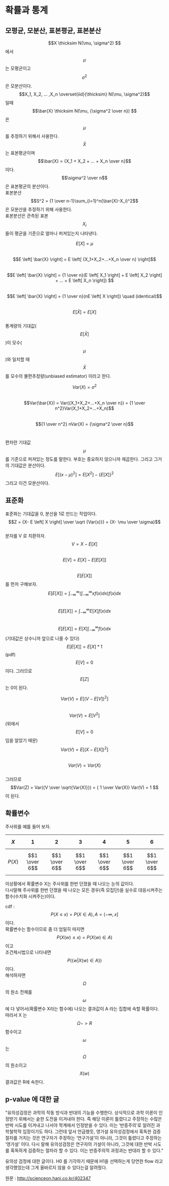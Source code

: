 # 확률과 통계

## 모평균, 모분산, 표본평균, 표본분산
$$X \thicksim N(\mu, \sigma^2) $$ 에서 $$\mu$$ 는 모평균이고 $$\sigma^2$$ 은 모분산이다. <br>
$$X_1, X_2, ... ,X_n \overset{iid}{\thicksim} N(\mu, \sigma^2)$$ 일때 <br>
$$\bar{X} \thicksim N(\mu, {\sigma^2 \over n}) $$ 은 $$\mu$$ 를 추정하기 위해서 사용한다. <br>
$$\bar{X}$$ 는 표본평균이며 $$\bar{X} = {X_1 + X_2 + ... + X_n \over n}$$ 이다. <br>
$$\sigma^2 \over n$$ 은 표본평균의 분산이다. <br>
표본분산 $$S^2 = {1 \over n-1}\sum_{i=1}^n(\bar{X}-X_i)^2$$ 은 모분산을 추정하기 위해 사용한다. <br>
표본분산은 관측된 표본 $$X_i$$ 들이 평균을 기준으로 얼마나 퍼져있는지 나타낸다. <br>

$$E \left[ X \right] = \mu$$ <br>
$$E \left[ \bar{X} \right] = E \left[ {X_1+X_2+...+X_n \over n} \right]$$ <br>
$$E \left[ \bar{X} \right] = {1 \over n}(E \left[ X_1 \right] + E \left[ X_2 \right] + ... + E \left[ X_n \right]) $$ <br>
$$E \left[ \bar{X} \right] = {1 \over n}(nE \left[ X \right]) \quad (identical)$$ <br>
$$E \left[ \bar{X} \right] = E \left[ X \right]$$ <br>
통계량의 기대값($$E \left[ \bar{X} \right]$$)이 모수($$\mu$$)와 일치할 때 $$\bar{X}$$를 모수의 불편추정량(unbiased estimator) 이라고 한다.<br>

$$Var(X) = \sigma^2$$ <br>
$$Var(\bar{X}) = Var({X_1+X_2+...+X_n \over n}) = {1 \over n^2}Var(X_1+X_2+...+X_n)$$ <br>
$${1 \over n^2} nVar(X) = {\sigma^2 \over n}$$ <br>

편차란 기대값 $$\mu$$ 를 기준으로 퍼져있는 정도를 말한다. 부호는 중요하지 않으니까 제곱한다. 그리고 그거의 기대값은 분산이다. <br>
$$E \left[ (x- \mu)^2 \right] = E \left[ X^2 \right] - \{ E \left[ X \right] \}^2 $$ 그리고 이건 모분산이다. <br>

## 표준화
표준화는 기대값을 0, 분산을 1로 만드는 작업이다. <br>
$$Z = {X- E \left[ X \right] \over \sqrt {Var(x)}} = {X- \mu \over \sigma}$$ <br>
분자를 V 로 치환하자. <br>
$$V = X- E \left[ X \right]$$ <br>
$$E \left[ V \right] = E \left[ X \right] - E \left[ E \left[ X \right] \right]$$ <br>
$$E \left[ E \left[ X \right] \right]$$ 를 먼저 구해보자. <br>
$$E \left[ E \left[ X \right] \right] = \int_{-\infty}^{\infty}(\int_{-\infty}^{\infty}xf(x)dx)f(x)dx$$ <br>
$$E \left[ E \left[ X \right] \right] = \int_{-\infty}^{\infty} E \left[ X \right] f(x)dx$$ <br>
$$E \left[ E \left[ X \right] \right] = E \left[ X \right] \int_{-\infty}^{\infty} f(x)dx$$ (기대값은 상수니까 앞으로 나올 수 있다)<br>
$$E \left[ E \left[ X \right] \right] = E \left[ X \right] * 1$$ (pdf) <br>
$$E \left[ V \right] = 0$$ 이다. 그러므로 $$E \left[ Z \right]$$ 는 0이 된다. <br>

$$Var(V) = E \left[ (V - E \left[ V \right])^2 \right]$$ <br>
$$Var(V) = E \left[ V^2 \right]$$ (위에서 $$E \left[ V \right] = 0$$ 임을 알았기 때문) <br>
$$Var(V) = E \left[ (X- E \left[ X \right])^2 \right]$$ <br>
$$Var(V) = Var(X) $$ <br>
그러므로 $$Var(Z) = Var({V \over \sqrt{Var(X)}}) = { 1 \over Var(X)} Var(V) = 1 $$ 이 된다.

## 확률변수
주사위를 예를 들어 보자.

|$$X$$|$$1$$|$$2$$|$$3$$|$$4$$|$$5$$|$$6$$|
|---|---|---|---|---|---|---|
|$$P(X)$$|$$1 \over 6$$|$$1 \over 6$$|$$1 \over 6$$|$$1 \over 6$$|$$1 \over 6$$|$$1 \over 6$$|

이상황에서 확률변수 X는 주사위를 한번 던졌을 때 나오는 눈의 값이다. <br>
다시말해 주사위를 한번 던졌을 때 나오는 모든 경우(즉 모집단)을 실수로 대응시켜주는 함수(수치화 시켜주는)이다. <br>

cdf : $$P(X \le x) = P(X \in A), A = (- \infty, x] $$ 이다. <br>
확률변수는 함수이므로 좀 더 엄밀히 따지면 $$P(X(w) \le x) = P(X(w) \in A)$$ 이고 <br>
조건제시법으로 나타내면 $$P(\{ w| X(w) \in A \})$$ 이다. <br>
해석하자면 $$\Omega$$ 의 원소 전체를 $$\omega$$ 에 다 넣어서(확률변수 X라는 함수에) 나오는 결과값이 A 라는 집합에 속할 확률이다.<br>
따라서 X 는 $$\Omega -> R$$ 함수이고 $$\omega$$ 는 $$\Omega$$ 의 원소이고 $$X(w)$$ 결과값은 R에 속한다.


## p-value 에 대한 글

"유의성검정은 과학의 작동 방식과 반대의 기능을 수행한다. 상식적으로 과학 이론이 인정받기 위해서는 숱한 도전을 이겨내야 한다.
즉 해당 이론이 틀렸다고 주장하는 수많은 반박 시도를 이겨내고 나서야 학계에서 인정받을 수 있다. 이는 ‘반증주의’로 알려진 과학철학적 입장이기도 하다.
그런데 앞서 언급했듯, 영가설 유의성검정에서 혹독한 검증 절차를 거치는 것은 연구자가 주장하는 ‘연구가설’이 아니라, 그것이 틀렸다고 주장하는 ‘영가설’ 이다.
다시 말해 유의성검정은 연구자의 가설이 아니라, 그것에 대한 반박 시도를 혹독하게 검증하는 절차라 할 수 있다.
이는 반증주의적 과정과는 반대라 할 수 있다."

유의성 검정에 대한 글이다. H0 를 기각하기 때문에 H1을 선택하는게 당연한 flow 라고 생각했었는데 그게 올바르지 않을 수 있다는걸
알려줬다.

원문 : http://scienceon.hani.co.kr/402347

